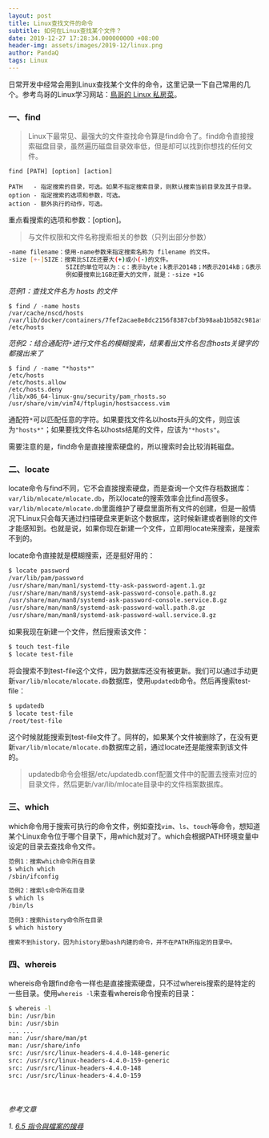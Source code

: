 ```yaml
---
layout: post
title: Linux查找文件的命令
subtitle: 如何在Linux查找某个文件？
date: 2019-12-27 17:28:34.000000000 +08:00
header-img: assets/images/2019-12/linux.png
author: PandaQ
tags: Linux
---
```


日常开发中经常会用到Linux查找某个文件的命令，这里记录一下自己常用的几个。参考鸟哥的Linux学习网站：[鳥哥的 Linux 私房菜](http://linux.vbird.org)。

### 一、find

>Linux下最常见、最强大的文件查找命令算是find命令了。find命令直接搜索磁盘目录，虽然遍历磁盘目录效率低，但是却可以找到你想找的任何文件。

```
find [PATH] [option] [action]

PATH   - 指定搜索的目录，可选。如果不指定搜索目录，则默认搜索当前目录及其子目录。
option - 指定搜索的选项和参数，可选。
action - 额外执行的动作，可选。
```

重点看搜索的选项和参数：[option]。

>与文件权限和文件名称搜索相关的参数（只列出部分参数）

```bash
-name filename：使用-name参数来指定搜索名称为 filename 的文件。
-size [+-]SIZE：搜索比SIZE还要大(+)或小(-)的文件。
                SIZE的单位可以为：c：表示byte；k表示2014B；M表示2014kB；G表示1024MB
                例如要搜索比1GB还要大的文件，就是：-size +1G  
```
             
                
*范例1：查找文件名为 hosts 的文件*

```
$ find / -name hosts
/var/cache/nscd/hosts
/var/lib/docker/containers/7fef2acae8e8dc2156f8387cbf3b98aab1b582c981af4ef536a53277d248acf4/hosts
/etc/hosts
```

*范例2：结合通配符`*`进行文件名的模糊搜索，结果看出文件名包含hosts关键字的都搜出来了*

```
$ find / -name "*hosts*"
/etc/hosts
/etc/hosts.allow
/etc/hosts.deny
/lib/x86_64-linux-gnu/security/pam_rhosts.so
/usr/share/vim/vim74/ftplugin/hostsaccess.vim
```

通配符`*`可以匹配任意的字符。如果要找文件名以hosts开头的文件，则应该为`"hosts*"`；如果要找文件名以hosts结尾的文件，应该为`"*hosts"`。

需要注意的是，find命令是直接搜索硬盘的，所以搜索时会比较消耗磁盘。

### 二、locate

locate命令与find不同，它不会直接搜索硬盘，而是查询一个文件存档数据库：`var/lib/mlocate/mlocate.db`，所以locate的搜索效率会比find高很多。`var/lib/mlocate/mlocate.db`里面维护了硬盘里面所有文件的创建，但是一般情况下Linux只会每天通过扫描硬盘来更新这个数据库，这时候新建或者删除的文件才能感知到。也就是说，如果你现在新建一个文件，立即用locate来搜索，是搜索不到的。

locate命令直接就是模糊搜索，还是挺好用的：

```bash
$ locate password
/var/lib/pam/password
/usr/share/man/man1/systemd-tty-ask-password-agent.1.gz
/usr/share/man/man8/systemd-ask-password-console.path.8.gz
/usr/share/man/man8/systemd-ask-password-console.service.8.gz
/usr/share/man/man8/systemd-ask-password-wall.path.8.gz
/usr/share/man/man8/systemd-ask-password-wall.service.8.gz
```

如果我现在新建一个文件，然后搜索该文件：

```bash
$ touch test-file
$ locate test-file
```

将会搜索不到test-file这个文件，因为数据库还没有被更新。我们可以通过手动更新`var/lib/mlocate/mlocate.db`数据库，使用`updatedb`命令。然后再搜索test-file：

```bash
$ updatedb
$ locate test-file
/root/test-file
```

这个时候就能搜索到test-file文件了。同样的，如果某个文件被删除了，在没有更新`var/lib/mlocate/mlocate.db`数据库之前，通过locate还是能搜索到该文件的。

>updatedb命令会根据/etc/updatedb.conf配置文件中的配置去搜索对应的目录文件，然后更新/var/lib/mlocate目录中的文件档案数据库。

### 三、which

which命令用于搜索可执行的命令文件，例如查找`vim`、`ls`、`touch`等命令，想知道某个Linux命令位于哪个目录下，用which就对了。which会根据PATH环境变量中设定的目录去查找命令文件。

```bash
范例1：搜索which命令所在目录
$ which which
/sbin/ifconfig

范例2：搜索ls命令所在目录
$ which ls
/bin/ls

范例3：搜索history命令所在目录
$ which history

搜索不到history，因为history是bash内建的命令，并不在PATH所指定的目录中。
```

### 四、whereis

whereis命令跟find命令一样也是直接搜索硬盘，只不过whereis搜索的是特定的一些目录。使用`whereis -l`来查看whereis命令搜索的目录：

```bash
$ whereis -l
bin: /usr/bin
bin: /usr/sbin
... ...
man: /usr/share/man/pt
man: /usr/share/info
src: /usr/src/linux-headers-4.4.0-148-generic
src: /usr/src/linux-headers-4.4.0-159-generic
src: /usr/src/linux-headers-4.4.0-148
src: /usr/src/linux-headers-4.4.0-159
```


<br /><br />
*参考文章*

*1. [6.5 指令與檔案的搜尋](http://linux.vbird.org/linux_basic/0220filemanager.php#file_find)* <br />